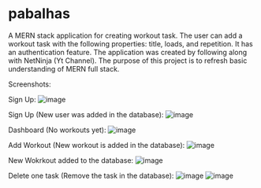 # pabalhas
A MERN stack application for creating workout task. The user can add a workout task with the following properties: title, loads, and repetition. It has an authentication feature. The application was created by following along with NetNinja (Yt Channel). The purpose of this project is to refresh basic understanding of MERN full stack. 

Screenshots:

Sign Up:
![image](https://github.com/markDoesany/pabalhas/assets/143711609/b3173e97-ae00-459a-90c6-b981dd719389)

Sign Up (New user was added in the database):
![image](https://github.com/markDoesany/pabalhas/assets/143711609/61b7feed-c421-41fa-b90d-8125c5d7780e)

Dashboard (No workouts yet):
![image](https://github.com/markDoesany/pabalhas/assets/143711609/1bbfabf9-ce3d-4d54-917d-b885816fe27d)

Add Workout (New workout is added in the database):
![image](https://github.com/markDoesany/pabalhas/assets/143711609/1d84c225-a156-4288-9218-45b84e41b2b2)

New Wokrkout added to the database:
![image](https://github.com/markDoesany/pabalhas/assets/143711609/fe9c158b-06fc-4e2f-a3b7-ec4161341759)

Delete one task (Remove the task in the database):
![image](https://github.com/markDoesany/pabalhas/assets/143711609/29a03969-0f54-42fc-a624-36de1610317d)
![image](https://github.com/markDoesany/pabalhas/assets/143711609/5f7da147-fd4d-43f1-b11f-aa2a6b9791a5)





